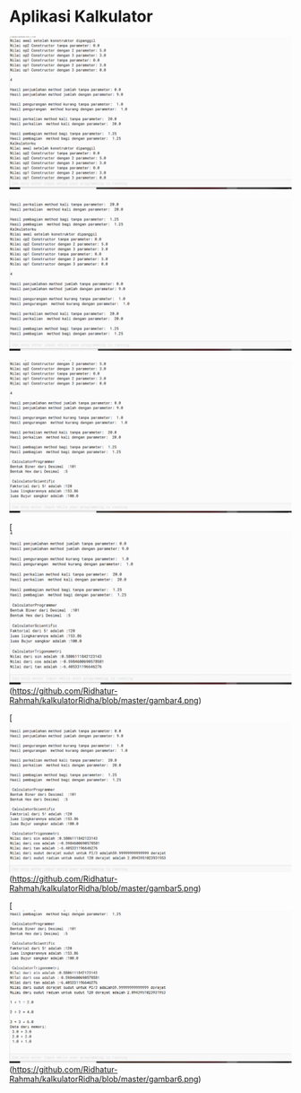 # Aplikasi Kalkulator
[![N|Solid](https://github.com/Ridhatur-Rahmah/kalkulatorRidha/blob/master/gambar1.png)](https://github.com/Ridhatur-Rahmah/kalkulatorRidha/blob/master/gambar1.png)

[![N|Solid](https://github.com/Ridhatur-Rahmah/kalkulatorRidha/blob/master/gambar2.png)](https://github.com/Ridhatur-Rahmah/kalkulatorRidha/blob/master/gambar2.png)

[![N|Solid](https://github.com/Ridhatur-Rahmah/kalkulatorRidha/blob/master/gambar3.png)](https://github.com/Ridhatur-Rahmah/kalkulatorRidha/blob/master/gambar3.png)

[![N|Solid](https://github.com/Ridhatur-Rahmah/kalkulatorRidha/blob/master/gambar4.png)(https://github.com/Ridhatur-Rahmah/kalkulatorRidha/blob/master/gambar4.png)

[![N|Solid](https://github.com/Ridhatur-Rahmah/kalkulatorRidha/blob/master/gambar5.png)(https://github.com/Ridhatur-Rahmah/kalkulatorRidha/blob/master/gambar5.png)

[![N|Solid](https://github.com/Ridhatur-Rahmah/kalkulatorRidha/blob/master/gambar6.png)(https://github.com/Ridhatur-Rahmah/kalkulatorRidha/blob/master/gambar6.png)